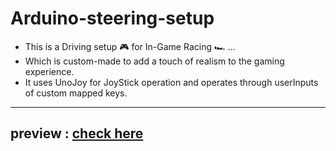 # Arduino-steering-setup 

- This is a Driving setup 🎮 for In-Game Racing 🏎️ ...
- Which is custom-made to add a touch of realism to the gaming experience.
- It uses UnoJoy for JoyStick operation and operates through userInputs of custom mapped keys.

*****
## preview : [check here](https://www.linkedin.com/feed/update/urn:li:activity:7099191684533489664/)
